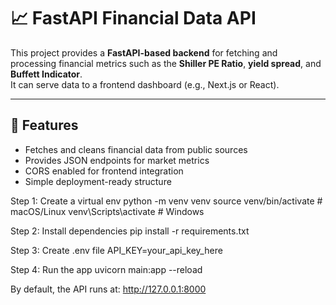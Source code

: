 # 📈 FastAPI Financial Data API

This project provides a **FastAPI-based backend** for fetching and processing financial metrics such as the **Shiller PE Ratio**, **yield spread**, and **Buffett Indicator**.  
It can serve data to a frontend dashboard (e.g., Next.js or React).

---

## 🚀 Features
- Fetches and cleans financial data from public sources  
- Provides JSON endpoints for market metrics  
- CORS enabled for frontend integration  
- Simple deployment-ready structure

Step 1: Create a virtual env
python -m venv venv
source venv/bin/activate      # macOS/Linux
venv\Scripts\activate         # Windows

Step 2: Install dependencies
pip install -r requirements.txt

Step 3: Create .env file
API_KEY=your_api_key_here

Step 4: Run the app
uvicorn main:app --reload

By default, the API runs at:
http://127.0.0.1:8000
